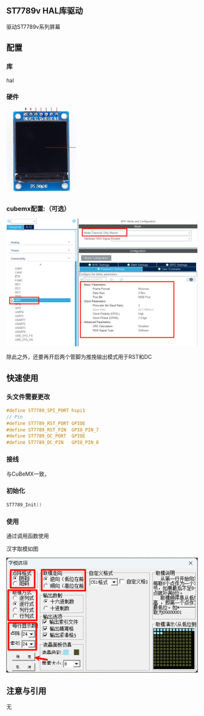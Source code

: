 ## ST7789v HAL库驱动

驱动ST7789v系列屏幕

## 配置

### 库

hal

### 硬件

![1730529992766](image/README/1730529992766.png)

### cubemx配置:（可选）

![1730530064133](image/README/1730530064133.png)

除此之外，还要再开启两个管脚为推挽输出模式用于RST和DC

## 快速使用

### 头文件需要更改

```C
#define ST7789_SPI_PORT hspi1
// Pin
#define ST7789_RST_PORT GPIOE
#define ST7789_RST_PIN  GPIO_PIN_7
#define ST7789_DC_PORT  GPIOE
#define ST7789_DC_PIN   GPIO_PIN_8
```

### 接线

与CuBeMX一致，

### 初始化

```C
ST7789_Init()
```

### 使用

通过调用函数使用

汉字取模如图

![1730530414911](image/README/1730530414911.png)

## 注意与引用

无
